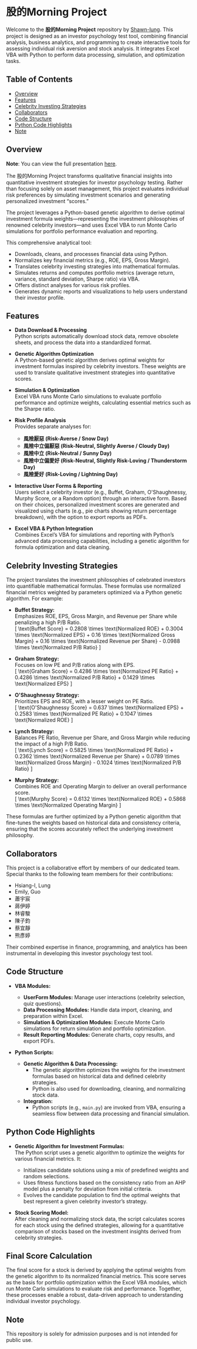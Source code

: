 # 股的Morning Project

Welcome to the **股的Morning Project** repository by [Shawn-lung](https://github.com/Shawn-lung/-morning). This project is designed as an investor psychology test tool, combining financial analysis, business analytics, and programming to create interactive tools for assessing individual risk aversion and stock analysis. It integrates Excel VBA with Python to perform data processing, simulation, and optimization tasks.

## Table of Contents

- [Overview](#overview)
- [Features](#features)
- [Celebrity Investing Strategies](#celebrity-investing-strategies)
- [Collaborators](#collaborators)
- [Code Structure](#code-structure)
- [Python Code Highlights](#python-code-highlights)
- [Note](#note)

## Overview
**Note**: You can view the full presentation [here](https://www.canva.com/design/DAGiHD691Ck/QFBgxmKhyEbXJrc19BDiRw/edit?utm_content=DAGiHD691Ck&utm_campaign=designshare&utm_medium=link2&utm_source=sharebutton).

The 股的Morning Project transforms qualitative financial insights into quantitative investment strategies for investor psychology testing. Rather than focusing solely on asset management, this project evaluates individual risk preferences by simulating investment scenarios and generating personalized investment “scores.”

The project leverages a Python-based genetic algorithm to derive optimal investment formula weights—representing the investment philosophies of renowned celebrity investors—and uses Excel VBA to run Monte Carlo simulations for portfolio performance evaluation and reporting.

This comprehensive analytical tool:
- Downloads, cleans, and processes financial data using Python.
- Normalizes key financial metrics (e.g., ROE, EPS, Gross Margin).
- Translates celebrity investing strategies into mathematical formulas.
- Simulates returns and computes portfolio metrics (average return, variance, standard deviation, Sharpe ratio) via VBA.
- Offers distinct analyses for various risk profiles.
- Generates dynamic reports and visualizations to help users understand their investor profile.

## Features

- **Data Download & Processing**  
  Python scripts automatically download stock data, remove obsolete sheets, and process the data into a standardized format.

- **Genetic Algorithm Optimization**  
  A Python-based genetic algorithm derives optimal weights for investment formulas inspired by celebrity investors. These weights are used to translate qualitative investment strategies into quantitative scores.

- **Simulation & Optimization**  
  Excel VBA runs Monte Carlo simulations to evaluate portfolio performance and optimize weights, calculating essential metrics such as the Sharpe ratio.

- **Risk Profile Analysis**  
  Provides separate analyses for:
  - **風險厭惡 (Risk-Averse / Snow Day)**
  - **風險中立偏厭惡 (Risk-Neutral, Slightly Averse / Cloudy Day)**
  - **風險中立 (Risk-Neutral / Sunny Day)**
  - **風險中立偏愛好 (Risk-Neutral, Slightly Risk-Loving / Thunderstorm Day)**
  - **風險愛好 (Risk-Loving / Lightning Day)**

- **Interactive User Forms & Reporting**  
  Users select a celebrity investor (e.g., Buffet, Graham, O'Shaughnessy, Murphy Score, or a Random option) through an interactive form. Based on their choices, personalized investment scores are generated and visualized using charts (e.g., pie charts showing return percentage breakdown), with the option to export reports as PDFs.

- **Excel VBA & Python Integration**  
  Combines Excel’s VBA for simulations and reporting with Python’s advanced data processing capabilities, including a genetic algorithm for formula optimization and data cleaning.

## Celebrity Investing Strategies

The project translates the investment philosophies of celebrated investors into quantifiable mathematical formulas. These formulas use normalized financial metrics weighted by parameters optimized via a Python genetic algorithm. For example:

- **Buffet Strategy:**  
  Emphasizes ROE, EPS, Gross Margin, and Revenue per Share while penalizing a high P/B Ratio.  
  \[
  \text{Buffet Score} = 0.2808 \times \text{Normalized ROE} + 0.3004 \times \text{Normalized EPS} + 0.16 \times \text{Normalized Gross Margin} + 0.16 \times \text{Normalized Revenue per Share} - 0.0988 \times \text{Normalized P/B Ratio}
  \]

- **Graham Strategy:**  
  Focuses on low PE and P/B ratios along with EPS.  
  \[
  \text{Graham Score} = 0.4286 \times \text{Normalized PE Ratio} + 0.4286 \times \text{Normalized P/B Ratio} + 0.1429 \times \text{Normalized EPS}
  \]

- **O'Shaughnessy Strategy:**  
  Prioritizes EPS and ROE, with a lesser weight on PE Ratio.  
  \[
  \text{O'Shaughnessy Score} = 0.637 \times \text{Normalized EPS} + 0.2583 \times \text{Normalized PE Ratio} + 0.1047 \times \text{Normalized ROE}
  \]

- **Lynch Strategy:**  
  Balances PE Ratio, Revenue per Share, and Gross Margin while reducing the impact of a high P/B Ratio.  
  \[
  \text{Lynch Score} = 0.5825 \times \text{Normalized PE Ratio} + 0.2362 \times \text{Normalized Revenue per Share} + 0.0789 \times \text{Normalized Gross Margin} - 0.1024 \times \text{Normalized P/B Ratio}
  \]

- **Murphy Strategy:**  
  Combines ROE and Operating Margin to deliver an overall performance score.  
  \[
  \text{Murphy Score} = 0.6132 \times \text{Normalized ROE} + 0.5868 \times \text{Normalized Operating Margin}
  \]

These formulas are further optimized by a Python genetic algorithm that fine-tunes the weights based on historical data and consistency criteria, ensuring that the scores accurately reflect the underlying investment philosophy.

## Collaborators

This project is a collaborative effort by members of our dedicated team. Special thanks to the following team members for their contributions:

- Hsiang-I, Lung
- Emily, Guo
- 蕭宇宸
- 蔣伊婷
- 林睿駿
- 陳子鈞
- 蔡宜靜
- 熊彥婷

Their combined expertise in finance, programming, and analytics has been instrumental in developing this investor psychology test tool.

## Code Structure

- **VBA Modules:**  
  - **UserForm Modules:** Manage user interactions (celebrity selection, quiz questions).  
  - **Data Processing Modules:** Handle data import, cleaning, and preparation within Excel.  
  - **Simulation & Optimization Modules:** Execute Monte Carlo simulations for return simulation and portfolio optimization.  
  - **Result Reporting Modules:** Generate charts, copy results, and export PDFs.

- **Python Scripts:**  
  - **Genetic Algorithm & Data Processing:**  
    - The genetic algorithm optimizes the weights for the investment formulas based on historical data and defined celebrity strategies.
    - Python is also used for downloading, cleaning, and normalizing stock data.
  - **Integration:**  
    - Python scripts (e.g., `main.py`) are invoked from VBA, ensuring a seamless flow between data processing and financial simulation.

## Python Code Highlights

- **Genetic Algorithm for Investment Formulas:**  
  The Python script uses a genetic algorithm to optimize the weights for various financial metrics. It:
  - Initializes candidate solutions using a mix of predefined weights and random selections.
  - Uses fitness functions based on the consistency ratio from an AHP model plus a penalty for deviation from initial criteria.
  - Evolves the candidate population to find the optimal weights that best represent a given celebrity investor’s strategy.

- **Stock Scoring Model:**  
  After cleaning and normalizing stock data, the script calculates scores for each stock using the defined strategies, allowing for a quantitative comparison of stocks based on the investment insights derived from celebrity strategies.

## Final Score Calculation

The final score for a stock is derived by applying the optimal weights from the genetic algorithm to its normalized financial metrics. This score serves as the basis for portfolio optimization within the Excel VBA modules, which run Monte Carlo simulations to evaluate risk and performance. Together, these processes enable a robust, data-driven approach to understanding individual investor psychology.

## Note
This repository is solely for admission purposes and is not intended for public use.
